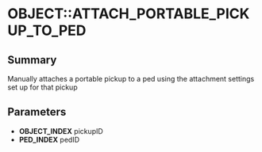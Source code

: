 # OBJECT::ATTACH_PORTABLE_PICKUP_TO_PED

## Summary
Manually attaches a portable pickup to a ped using the attachment settings set up for that pickup

## Parameters
* **OBJECT_INDEX** pickupID
* **PED_INDEX** pedID